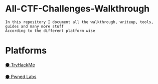 # All-CTF-Challenges-Walkthrough
    In this repository I document all the walkthrough, writeup, tools, guides and many more stuff  
    According to the different platform wise 

# Platforms
[⚫ TryHackMe](https://github.com/Raunaksplanet/All-CTF-Challenges-Walkthrough/tree/main/TryHackMe)

[⚫ Pwned Labs](https://github.com/Raunaksplanet/All-CTF-Challenges-Walkthrough/tree/main/PwnedLabs)
